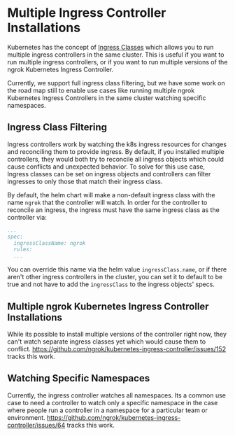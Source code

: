 # Multiple Ingress Controller Installations

Kubernetes has the concept of [Ingress Classes](https://kubernetes.io/docs/concepts/services-networking/ingress/) which allows you to run multiple ingress controllers in the same cluster. This is useful if you want to run multiple ingress controllers, or if you want to run multiple versions of the ngrok Kubernetes Ingress Controller.

Currently, we support full ingress class filtering, but we have some work on the road map still to enable use cases like running multiple ngrok Kubernetes Ingress Controllers in the same cluster watching specific namespaces.

## Ingress Class Filtering

Ingress controllers work by watching the k8s ingress resources for changes and reconciling them to provide ingress. By default, if you installed multiple controllers, they would both try to reconcile all ingress objects which could cause conflicts and unexpected behavior. To solve for this use case, Ingress classes can be set on ingress objects and controllers can filter ingresses to only those that match their ingress class.

By default, the helm chart will make a non-default ingress class with the name `ngrok` that the controller will watch.
In order for the controller to reconcile an ingress, the ingress must have the same ingress class as the controller via:

  ```yaml
  ...
  spec:
    ingressClassName: ngrok
    rules:
    ...
```

You can override this name via the helm value `ingressClass.name`, or if there aren't other ingress controllers in the cluster, you can set it to default to be true and not have to add the `ingressClass` to the ingress objects' specs.

## Multiple ngrok Kubernetes Ingress Controller Installations

While its possible to install multiple versions of the controller right now, they can't watch separate ingress classes yet which would cause them to conflict. https://github.com/ngrok/kubernetes-ingress-controller/issues/152 tracks this work.

## Watching Specific Namespaces

Currently, the ingress controller watches all namespaces. Its a common use case to need a controller to watch only a specific namespace in the case where people run a controller in a namespace for a particular team or environment. https://github.com/ngrok/kubernetes-ingress-controller/issues/64 tracks this work.